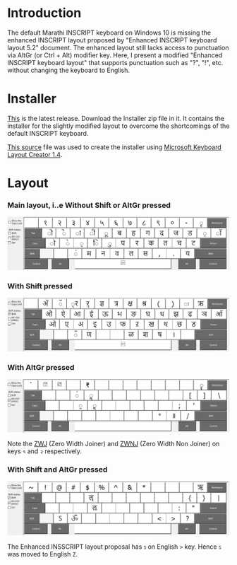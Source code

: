 Introduction
============
The default Marathi INSCRIPT keyboard on Windows 10 is missing the enhanced INSCRIPT layout proposed by "Enhanced INSCRIPT keyboard layout 5.2" document. The enhanced layout still lacks access to punctuation via AltGr (or Ctrl + Alt) modifier key. Here, I present a modified "Enhanced INSCRIPT keyboard layout" that supports punctuation such as "?", "!", etc. without changing the keyboard to English.

Installer
=========
[This](https://github.com/iaswtw/mr-inscript-punct/releases/latest) is the latest release.  Download the Installer zip file in it.  It contains the installer for the slightly modified layout to overcome the shortcomings of the default INSCRIPT keyboard.

[This source](https://github.com/iaswtw/mr-inscript-punct/blob/master/source/Marathi%20Enhanced%20INSCRIPT%20with%20Punctuation.klc) file was used to create the installer using [Microsoft Keyboard Layout Creator 1.4](https://www.microsoft.com/en-us/download/details.aspx?id=22339). 

Layout
======
### Main layout, i..e Without Shift or AltGr pressed
![](images/mr-enh-inscript-punct.png)

### With Shift pressed
![](images/mr-enh-inscript-punct--shift.png)

### With AltGr pressed
![](images/mr-enh-inscript-punct--alt-gr.png)

Note the [ZWJ](https://en.wikipedia.org/wiki/Zero-width_joiner) (Zero Width Joiner) and [ZWNJ](https://en.wikipedia.org/wiki/Zero-width_non-joiner) (Zero Width Non Joiner) on keys `१` and `२` respectively.

### With Shift and AltGr pressed
![](images/mr-enh-inscript-punct--alt-gr-shift.png)

The Enhanced INSSCRIPT layout proposal has `ऽ` on English `>` key. Hence `ऽ` was moved to English `Z`.
